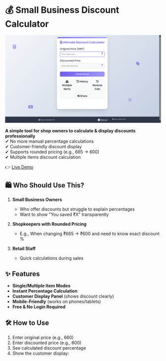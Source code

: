 # 💰 Small Business Discount Calculator
![Calculator Preview](preview.png)

**A simple tool for shop owners to calculate & display discounts professionally**  
✔ No more manual percentage calculations  
✔ Customer-friendly discount display  
✔ Supports rounded pricing (e.g., 665 → 600)  
✔ Multiple items discount calculation  

👉 [Live Demo]( https://shayan0786.github.io/BargainPercent-Tool/)

## 🛍️ Who Should Use This?

1. **Small Business Owners**  
   - Who offer discounts but struggle to explain percentages  
   - Want to show "You saved ₹X" transparently  

2. **Shopkeepers with Rounded Pricing**  
   - E.g., When changing ₹665 → ₹600 and need to know exact discount %  

3. **Retail Staff**  
   - Quick calculations during sales  

## ✨ Features

- **Single/Multiple Item Modes**
- **Instant Percentage Calculation**
- **Customer Display Panel** (shows discount clearly)
- **Mobile-Friendly** (works on phones/tablets)
- **Free & No Login Required**

## 🛠️ How to Use

1. Enter original price (e.g., 660)
2. Enter discounted price (e.g., 600)
3. See calculated discount percentage
4. Show the customer display:
